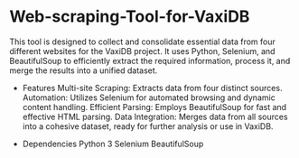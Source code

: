 # Web-scraping-Tool-for-VaxiDB

This tool is designed to collect and consolidate essential data from four different websites for the VaxiDB project. It uses Python, Selenium, and BeautifulSoup to efficiently extract the required information, process it, and merge the results into a unified dataset.

* Features
Multi-site Scraping: Extracts data from four distinct sources.
Automation: Utilizes Selenium for automated browsing and dynamic content handling.
Efficient Parsing: Employs BeautifulSoup for fast and effective HTML parsing.
Data Integration: Merges data from all sources into a cohesive dataset, ready for further analysis or use in VaxiDB.

* Dependencies
Python 3
Selenium
BeautifulSoup
